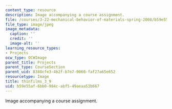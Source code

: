 ```yaml
---
content_type: resource
description: Image accompanying a course assignment.
file: /courses/3-22-mechanical-behavior-of-materials-spring-2008/b59e55af6bb0984cabf549aeaa53b667_thinfilms_3_9.jpg
file_type: image/jpeg
image_metadata:
  caption: ''
  credit: ''
  image-alt: ''
learning_resource_types:
- Projects
ocw_type: OCWImage
parent_title: Projects
parent_type: CourseSection
parent_uid: 8388cfe3-4b2f-b7e7-0060-faf27a65e652
resourcetype: Image
title: thinfilms_3_9
uid: b59e55af-6bb0-984c-abf5-49aeaa53b667
---
```

Image accompanying a course assignment.

